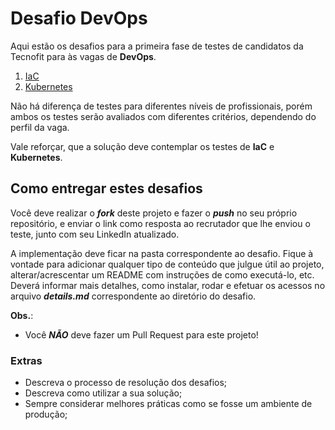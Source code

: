 # Desafio DevOps
Aqui estão os desafios para a primeira fase de testes de candidatos da Tecnofit para às vagas de **DevOps**.

1. [IaC]()
2. [Kubernetes]()

Não há diferença de testes para diferentes níveis de profissionais, porém ambos os testes serão avaliados com diferentes critérios, dependendo do perfil da vaga.

Vale reforçar, que a solução deve contemplar os testes de **IaC** e **Kubernetes**.

## Como entregar estes desafios
Você deve realizar o _**fork**_ deste projeto e fazer o **_push_** no seu próprio repositório, e enviar o link como resposta ao recrutador que lhe enviou o teste, junto com seu LinkedIn atualizado.

A implementação deve ficar na pasta correspondente ao desafio. Fique à vontade para adicionar qualquer tipo de conteúdo que julgue útil ao projeto, alterar/acrescentar um README com instruções de como executá-lo, etc.
Deverá informar mais detalhes, como instalar, rodar e efetuar os acessos no arquivo _**details.md**_ correspondente ao diretório do desafio.

**Obs.**:
- Você _**NÃO**_ deve fazer um Pull Request para este projeto!

### Extras
- Descreva o processo de resolução dos desafios;
- Descreva como utilizar a sua solução;
- Sempre considerar melhores práticas como se fosse um ambiente de produção;

